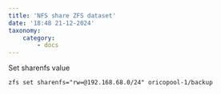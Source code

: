 ```yaml
---
title: 'NFS share ZFS dataset'
date: '18:48 21-12-2024'
taxonomy:
    category:
        - docs
---
```


Set sharenfs value

    zfs set sharenfs="rw=@192.168.68.0/24" oricopool-1/backup